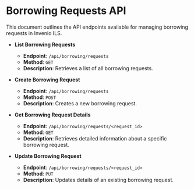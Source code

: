 # Borrowing Requests API

This document outlines the API endpoints available for managing borrowing requests in Invenio ILS.

* **List Borrowing Requests**

    - **Endpoint**: `/api/borrowing/requests`
    - **Method**: `GET`
    - **Description**: Retrieves a list of all borrowing requests.

* **Create Borrowing Request**

    - **Endpoint**: `/api/borrowing/requests`
    - **Method**: `POST`
    - **Description**: Creates a new borrowing request.

* **Get Borrowing Request Details**

    - **Endpoint**: `/api/borrowing/requests/<request_id>`
    - **Method**: `GET`
    - **Description**: Retrieves detailed information about a specific borrowing request.

* **Update Borrowing Request**

    - **Endpoint**: `/api/borrowing/requests/<request_id>`
    - **Method**: `PUT`
    - **Description**: Updates details of an existing borrowing request.
